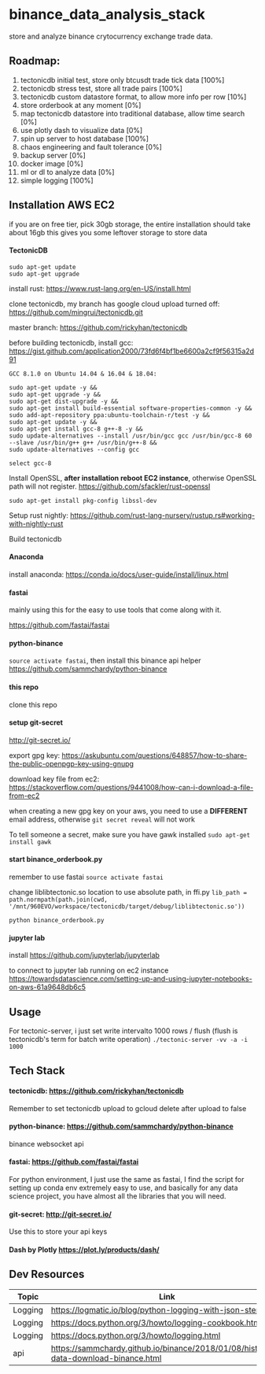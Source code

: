 # binance_data_analysis_stack
store and analyze binance crytocurrency exchange trade data.

## Roadmap:
1. tectonicdb initial test, store only btcusdt trade tick data [100%]
2. tectonicdb stress test, store all trade pairs [100%]
3. tectonicdb custom datastore format, to allow more info per row [10%]
4. store orderbook at any moment [0%]
5. map tectonicdb datastore into traditional database, allow time search [0%]
6. use plotly dash to visualize data [0%]
7. spin up server to host database [100%]
8. chaos engineering and fault tolerance [0%]
9. backup server [0%]
10. docker image [0%]
11. ml or dl to analyze data [0%]
12. simple logging [100%]

## Installation AWS EC2
if you are on free tier, pick 30gb storage, the entire installation should take about 16gb
this gives you some leftover storage to store data
#### TectonicDB
```
sudo apt-get update
sudo apt-get upgrade
```
install rust: 
https://www.rust-lang.org/en-US/install.html

clone tectonicdb, my branch has google cloud upload turned off: 
https://github.com/mingrui/tectonicdb.git

master branch: https://github.com/rickyhan/tectonicdb

before building tectonicdb, install gcc: 
https://gist.github.com/application2000/73fd6f4bf1be6600a2cf9f56315a2d91
```
GCC 8.1.0 on Ubuntu 14.04 & 16.04 & 18.04:

sudo apt-get update -y && 
sudo apt-get upgrade -y && 
sudo apt-get dist-upgrade -y && 
sudo apt-get install build-essential software-properties-common -y && 
sudo add-apt-repository ppa:ubuntu-toolchain-r/test -y && 
sudo apt-get update -y && 
sudo apt-get install gcc-8 g++-8 -y && 
sudo update-alternatives --install /usr/bin/gcc gcc /usr/bin/gcc-8 60 --slave /usr/bin/g++ g++ /usr/bin/g++-8 && 
sudo update-alternatives --config gcc

select gcc-8
```

Install OpenSSL, **after installation reboot EC2 instance**, otherwise OpenSSL path will not register.
https://github.com/sfackler/rust-openssl
```
sudo apt-get install pkg-config libssl-dev
```

Setup rust nightly: https://github.com/rust-lang-nursery/rustup.rs#working-with-nightly-rust

Build tectonicdb

#### Anaconda
install anaconda: https://conda.io/docs/user-guide/install/linux.html

#### fastai
mainly using this for the easy to use tools that come along with it.

https://github.com/fastai/fastai

#### python-binance
`source activate fastai`, then install this binance api helper
https://github.com/sammchardy/python-binance

#### this repo
clone this repo

#### setup git-secret
http://git-secret.io/

export gpg key: https://askubuntu.com/questions/648857/how-to-share-the-public-openpgp-key-using-gnupg

download key file from ec2: https://stackoverflow.com/questions/9441008/how-can-i-download-a-file-from-ec2

when creating a new gpg key on your aws, you need to use a **DIFFERENT** email address, otherwise `git secret reveal` will not work

To tell someone a secret, make sure you have gawk installed `sudo apt-get install gawk`

#### start binance_orderbook.py
remember to use fastai
`source activate fastai`

change liblibtectonic.so location to use absolute path, in ffi.py
`lib_path = path.normpath(path.join(cwd, '/mnt/960EVO/workspace/tectonicdb/target/debug/liblibtectonic.so'))`

`python binance_orderbook.py`

#### jupyter lab
install
https://github.com/jupyterlab/jupyterlab

to connect to jupyter lab running on ec2 instance
https://towardsdatascience.com/setting-up-and-using-jupyter-notebooks-on-aws-61a9648db6c5

## Usage

For tectonic-server, i just set write intervalto 1000 rows / flush
(flush is tectonicdb's term for batch write operation)
`./tectonic-server -vv -a -i 1000`



## Tech Stack

#### tectonicdb: https://github.com/rickyhan/tectonicdb
Remember to set tectonicdb upload to gcloud delete after upload to false

#### python-binance: https://github.com/sammchardy/python-binance
binance websocket api

#### fastai: https://github.com/fastai/fastai
For python environment, I just use the same as fastai, I find the script for setting up conda env extremely easy to use, and basically for any data science project, you have almost all the libraries that you will need.

#### git-secret: http://git-secret.io/
Use this to store your api keys

#### Dash by Plotly https://plot.ly/products/dash/

## Dev Resources

| Topic | Link |
| ----- | ----- |
| Logging | https://logmatic.io/blog/python-logging-with-json-steroids/ |
| Logging | https://docs.python.org/3/howto/logging-cookbook.html |
| Logging | https://docs.python.org/3/howto/logging.html |
| api | https://sammchardy.github.io/binance/2018/01/08/historical-data-download-binance.html |
